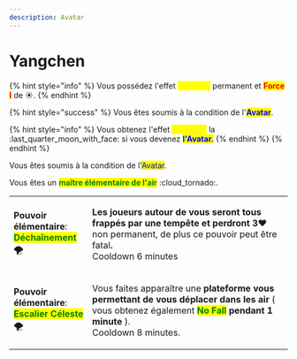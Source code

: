 ```yaml
---
description: Avatar
---
```


# Yangchen

{% hint style="info" %}
Vous possédez l'effet <mark style="color:yellow;">**Vitesse I**</mark> permanent et <mark style="color:red;">**Force I**</mark> de :sunny:.&#x20;
{% endhint %}

{% hint style="success" %}
Vous êtes soumis à la condition de l'<mark style="color:blue;">**Avatar**</mark>.

{% hint style="info" %}
Vous obtenez l'effet <mark style="color:yellow;">**Vitesse II**</mark> la :last\_quarter\_moon\_with\_face: si vous devenez <mark style="color:blue;">**l'Avatar.**</mark>
{% endhint %}
{% endhint %}

Vous êtes soumis à la condition de l'<mark style="color:blue;">Avatar</mark>.

Vous êtes un <mark style="color:green;">**maître élémentaire de l'air**</mark> :cloud\_tornado:.

|                                                                                                                                                                                              |                                                                                                                                                                                                                                                                       |
| -------------------------------------------------------------------------------------------------------------------------------------------------------------------------------------------- | --------------------------------------------------------------------------------------------------------------------------------------------------------------------------------------------------------------------------------------------------------------------- |
| <p><strong>Pouvoir élémentaire</strong>:<br><mark style="color:green;"><strong>Déchaînement</strong></mark><span data-gb-custom-inline data-tag="emoji" data-code="1f32a">🌪️</span></p>     | <p><strong>Les joueurs autour de vous seront tous frappés par une tempête et perdront 3</strong><span data-gb-custom-inline data-tag="emoji" data-code="2764">❤️</span> non permanent, de plus ce pouvoir peut être fatal<strong>.</strong><br>Cooldown 6 minutes</p> |
| <p><strong>Pouvoir élémentaire</strong>:<br><mark style="color:green;"><strong>Escalier Céleste</strong></mark><span data-gb-custom-inline data-tag="emoji" data-code="1f32a">🌪️</span></p> | <p>Vous faites apparaître une <strong>plateforme vous permettant de vous déplacer dans les air</strong> ( vous obtenez également <mark style="color:green;"><strong>No Fall</strong></mark><strong> pendant 1 minute</strong> ).<br>Cooldown 8 minutes.</p>           |

<figure><img src="https://th.bing.com/th/id/R.fea52796fc9df33bc95e1ff373cb8ee7?rik=1UZBbi3VXYuyTA&#x26;riu=http%3a%2f%2fimages2.wikia.nocookie.net%2f__cb20120808165036%2favatar%2ffi%2fimages%2fthumb%2fd%2fdb%2fYangchen.png%2f500px-Yangchen.png&#x26;ehk=UFKHvJqQ8I4rPEmlfbwvH%2fXBhCf2IYofoY7vSVjimY8%3d&#x26;risl=&#x26;pid=ImgRaw&#x26;r=0" alt=""><figcaption></figcaption></figure>
